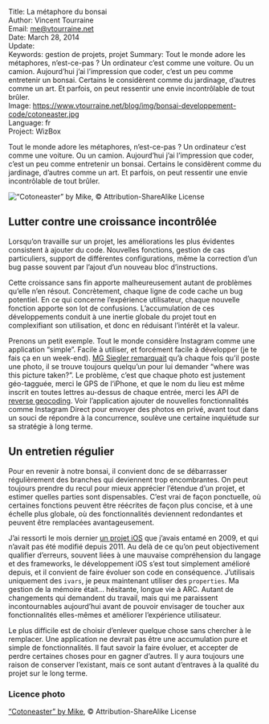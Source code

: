 Title:    La métaphore du bonsai  
Author:   Vincent Tourraine  
Email:    me@vtourraine.net  
Date:     March 28, 2014  
Update:   
Keywords: gestion de projets, projet
Summary:  Tout le monde adore les métaphores, n’est-ce-pas ? Un ordinateur c’est comme une voiture. Ou un camion. Aujourd’hui j’ai l’impression que coder, c’est un peu comme entretenir un bonsai. Certains le considèrent comme du jardinage, d’autres comme un art. Et parfois, on peut ressentir une envie incontrôlable de tout brûler.  
Image:    https://www.vtourraine.net/blog/img/bonsai-developpement-code/cotoneaster.jpg  
Language: fr  
Project:  WizBox  

Tout le monde adore les métaphores, n’est-ce-pas ? Un ordinateur c’est comme une voiture. Ou un camion. Aujourd’hui j’ai l’impression que coder, c’est un peu comme entretenir un bonsai. Certains le considèrent comme du jardinage, d’autres comme un art. Et parfois, on peut ressentir une envie incontrôlable de tout brûler.

![“Cotoneaster” by Mike, © Attribution-ShareAlike License][Cotoneaster]  


## Lutter contre une croissance incontrôlée

Lorsqu’on travaille sur un projet, les améliorations les plus évidentes consistent à ajouter du code. Nouvelles fonctions, gestion de cas particuliers, support de différentes configurations, même la correction d’un bug passe souvent par l’ajout d’un nouveau bloc d’instructions.

Cette croissance sans fin apporte malheureusement autant de problèmes qu’elle n’en résout. Concrètement, chaque ligne de code cache un bug potentiel. En ce qui concerne l’expérience utilisateur, chaque nouvelle fonction apporte son lot de confusions. L’accumulation de ces développements conduit à une inertie globale du projet tout en complexifiant son utilisation, et donc en réduisant l’intérêt et la valeur.

Prenons un petit exemple. Tout le monde considère Instagram comme une application “simple”. Facile à utiliser, et forcément facile à développer (je te fais ça en un week-end). [MG Siegler remarquait][ParisLemon] qu’à chaque fois qu’il poste une photo, il se trouve toujours quelqu’un pour lui demander “where was this picture taken?”. Le problème, c’est que chaque photo est justement géo-tagguée, merci le GPS de l’iPhone, et que le nom du lieu est même inscrit en toutes lettres au-dessus de chaque entrée, merci les API de [reverse geocoding][Wiki ReverseGeocoding]. Voir   l’application ajouter de nouvelles fonctionnalités comme Instagram Direct pour envoyer des photos en privé, avant tout dans un souci de répondre à la concurrence, soulève une certaine inquiétude sur sa stratégie à long terme.


## Un entretien régulier

Pour en revenir à notre bonsai, il convient donc de se débarrasser régulièrement des branches qui deviennent trop encombrantes. On peut toujours prendre du recul pour mieux apprécier l’étendue d’un projet, et estimer quelles parties sont dispensables. C’est vrai de façon ponctuelle, où certaines fonctions peuvent être réécrites de façon plus concise, et à une échelle plus globale, où des fonctionnalités deviennent redondantes et peuvent être remplacées avantageusement.

J’ai ressorti le mois dernier [un projet iOS][WizBox] que j’avais entamé en 2009, et qui n’avait pas été modifié depuis 2011. Au delà de ce qu’on peut objectivement qualifier d’erreurs, souvent liées à une mauvaise compréhension du langage et des frameworks, le développement iOS s’est tout simplement amélioré depuis, et il convient de faire évoluer son code en conséquence. J’utilisais uniquement des `ivars`, je peux maintenant utiliser des `properties`. Ma gestion de la mémoire était... hésitante, longue vie à ARC. Autant de changements qui demandent du travail, mais qui me paraissent incontournables aujourd’hui avant de pouvoir envisager de toucher aux fonctionnalités elles-mêmes et améliorer l’expérience utilisateur.

Le plus difficile est de choisir d’enlever quelque chose sans chercher à le remplacer. Une application ne devrait pas être une accumulation pure et simple de fonctionnalités. Il faut savoir la faire évoluer, et accepter de perdre certaines choses pour en gagner d’autres. Il y aura toujours une raison de conserver l’existant, mais ce sont autant d’entraves à la qualité du projet sur le long terme.


### Licence photo

[“Cotoneaster” by Mike](https://www.flickr.com/photos/openeye/5428831/), © Attribution-ShareAlike License


[Cotoneaster]: /blog/img/bonsai-developpement-code/cotoneaster.jpg  
[ParisLemon]: http://parislemon.com/post/74043316441/where-is-this-geotagged-place-wonders-instagram  
[Wiki ReverseGeocoding]: http://en.wikipedia.org/wiki/Reverse_geocoding  
[WizBox]: http://www.studioamanga.com/wizbox/  
